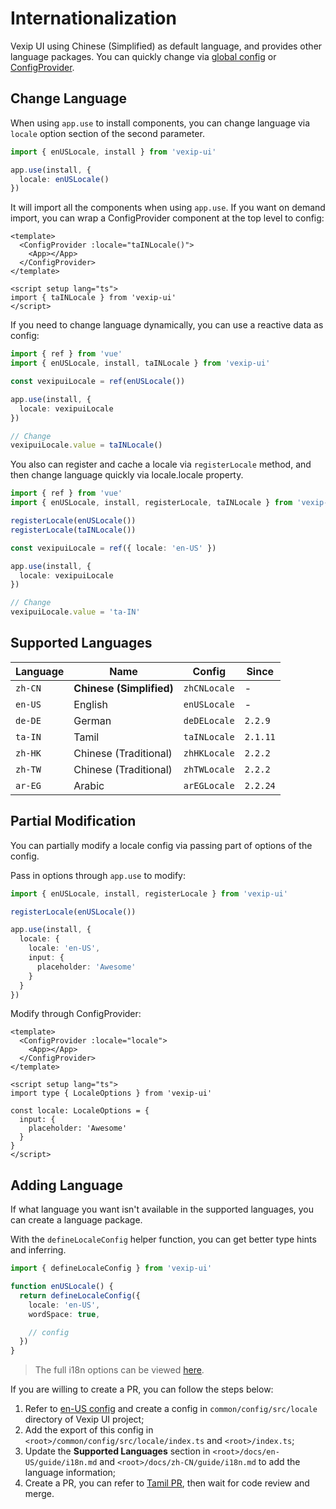 # Internationalization

Vexip UI using Chinese (Simplified) as default language, and provides other language packages. You can quickly change via [global config](/en-US/guide/global-config) or [ConfigProvider](/en-US/component/config-provider).

## Change Language

When using `app.use` to install components, you can change language via `locale` option section of the second parameter.

```ts
import { enUSLocale, install } from 'vexip-ui'

app.use(install, {
  locale: enUSLocale()
})
```

It will import all the components when using `app.use`. If you want on demand import, you can wrap a ConfigProvider component at the top level to config:

```vue
<template>
  <ConfigProvider :locale="taINLocale()">
    <App></App>
  </ConfigProvider>
</template>

<script setup lang="ts">
import { taINLocale } from 'vexip-ui'
</script>
```

If you need to change language dynamically, you can use a reactive data as config:

```ts
import { ref } from 'vue'
import { enUSLocale, install, taINLocale } from 'vexip-ui'

const vexipuiLocale = ref(enUSLocale())

app.use(install, {
  locale: vexipuiLocale
})

// Change
vexipuiLocale.value = taINLocale()
```

You also can register and cache a locale via `registerLocale` method, and then change language quickly via locale.locale property.

```ts
import { ref } from 'vue'
import { enUSLocale, install, registerLocale, taINLocale } from 'vexip-ui'

registerLocale(enUSLocale())
registerLocale(taINLocale())

const vexipuiLocale = ref({ locale: 'en-US' })

app.use(install, {
  locale: vexipuiLocale
})

// Change
vexipuiLocale.value = 'ta-IN'
```

## Supported Languages

| Language | Name                     | Config       | Since    |
| -------- | ------------------------ | ------------ | -------- |
| `zh-CN`  | **Chinese (Simplified)** | `zhCNLocale` | -        |
| `en-US`  | English                  | `enUSLocale` | -        |
| `de-DE`  | German                   | `deDELocale` | `2.2.9`  |
| `ta-IN`  | Tamil                    | `taINLocale` | `2.1.11` |
| `zh-HK`  | Chinese (Traditional)    | `zhHKLocale` | `2.2.2`  |
| `zh-TW`  | Chinese (Traditional)    | `zhTWLocale` | `2.2.2`  |
| `ar-EG`  | Arabic                   | `arEGLocale` | `2.2.24` |

## Partial Modification

You can partially modify a locale config via passing part of options of the config.

Pass in options through `app.use` to modify:

```ts
import { enUSLocale, install, registerLocale } from 'vexip-ui'

registerLocale(enUSLocale())

app.use(install, {
  locale: {
    locale: 'en-US',
    input: {
      placeholder: 'Awesome'
    }
  }
})
```

Modify through ConfigProvider:

```vue
<template>
  <ConfigProvider :locale="locale">
    <App></App>
  </ConfigProvider>
</template>

<script setup lang="ts">
import type { LocaleOptions } from 'vexip-ui'

const locale: LocaleOptions = {
  input: {
    placeholder: 'Awesome'
  }
}
</script>
```

## Adding Language

If what language you want isn't available in the supported languages, you can create a language package.

With the `defineLocaleConfig` helper function, you can get better type hints and inferring.

```ts
import { defineLocaleConfig } from 'vexip-ui'

function enUSLocale() {
  return defineLocaleConfig({
    locale: 'en-US',
    wordSpace: true,

    // config
  })
}
```

> The full i18n options can be viewed [here](https://github.com/vexip-ui/vexip-ui/blob/main/common/config/src/locale/helper.ts#L5).

If you are willing to create a PR, you can follow the steps below:

1. Refer to [en-US config](https://github.com/vexip-ui/vexip-ui/blob/main/common/config/src/locale/en-US.ts) and create a config in `common/config/src/locale` directory of Vexip UI project;
2. Add the export of this config in `<root>/common/config/src/locale/index.ts` and `<root>/index.ts`;
3. Update the **Supported Languages** section in `<root>/docs/en-US/guide/i18n.md` and `<root>/docs/zh-CN/guide/i18n.md` to add the language information;
4. Create a PR, you can refer to [Tamil PR](https://github.com/vexip-ui/vexip-ui/pull/293/files), then wait for code review and merge.
